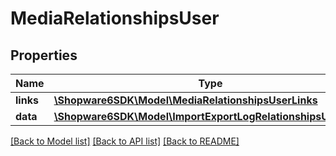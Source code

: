 # MediaRelationshipsUser

## Properties
Name | Type | Description | Notes
------------ | ------------- | ------------- | -------------
**links** | [**\Shopware6SDK\Model\MediaRelationshipsUserLinks**](MediaRelationshipsUserLinks.md) |  | [optional] 
**data** | [**\Shopware6SDK\Model\ImportExportLogRelationshipsUserData**](ImportExportLogRelationshipsUserData.md) |  | [optional] 

[[Back to Model list]](../../README.md#documentation-for-models) [[Back to API list]](../../README.md#documentation-for-api-endpoints) [[Back to README]](../../README.md)

